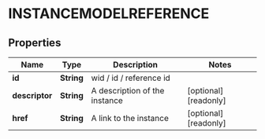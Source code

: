 

# INSTANCEMODELREFERENCE


## Properties

Name | Type | Description | Notes
------------ | ------------- | ------------- | -------------
**id** | **String** | wid / id / reference id | 
**descriptor** | **String** | A description of the instance |  [optional] [readonly]
**href** | **String** | A link to the instance |  [optional] [readonly]




